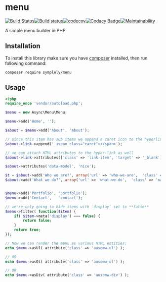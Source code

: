 # menu

[![Build Status](https://travis-ci.org/symplely/menu.svg?branch=master)](https://travis-ci.org/symplely/menu)[![Build status](https://ci.appveyor.com/api/projects/status/cja0ddhr67kb2que/branch/master?svg=true)](https://ci.appveyor.com/project/techno-express/menu/branch/master)[![codecov](https://codecov.io/gh/symplely/menu/branch/master/graph/badge.svg)](https://codecov.io/gh/symplely/menu)[![Codacy Badge](https://api.codacy.com/project/badge/Grade/c34a13a639914bf79456f43ba3341e20)](https://www.codacy.com/manual/techno-express/menu?utm_source=github.com&amp;utm_medium=referral&amp;utm_content=symplely/menu&amp;utm_campaign=Badge_Grade)[![Maintainability](https://api.codeclimate.com/v1/badges/092f4b13fa8c12896a22/maintainability)](https://codeclimate.com/github/symplely/menu/maintainability)

A simple menu builder in PHP

## Installation

To install this library make sure you have [composer](https://getcomposer.org/) installed, then run following command:

```shell
composer require symplely/menu
```

## Usage

```php
<?php
require_once 'vendor/autoload.php';

$menu = new Async\Menu\Menu;

$menu->add('Home', '');

$about = $menu->add('About', 'about');

// since this item has sub items we append a caret icon to the hyperlink text
$about->link->append(' <span class="caret"></span>');

// we can attach HTML attributes to the hyper-link as well
$about->link->attributes(['class' => 'link-item', 'target' => '_blank']);

$about->attributes('data-model', 'nice');

$t = $about->add('Who we are?', array('url' => 'who-we-are',  'class' => 'navbar-item whoweare'));
$about->add('What we do?', array('url' => 'what-we-do',  'class' => 'navbar-item whatwedo'));


$menu->add('Portfolio', 'portfolio');
$menu->add('Contact',   'contact');

// we're only going to hide items with `display` set to **false**
$menu->filter( function($item) {
    if( $item->meta('display') === false) {
        return false;
    }
    return true;
});

// Now we can render the menu as various HTML entities:
echo $menu->asUl( attribute('class' => 'ausomw-ul') );

// OR
echo $menu->asOl( attribute('class' => 'ausomw-ol') );

// OR
echo $menu->asDiv( attribute('class' => 'ausomw-div') );
```
